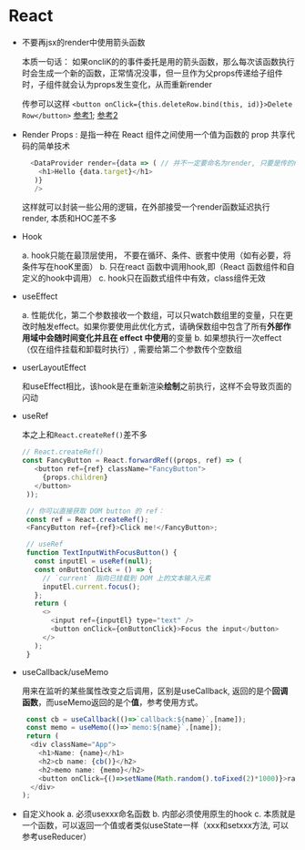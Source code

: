# React

- 不要再jsx的render中使用箭头函数
  
  本质一句话： 如果oncliK的的事件委托是用的箭头函数，那么每次该函数执行时会生成一个新的函数，正常情况没事，但一旦作为父props传递给子组件时，子组件就会认为props发生变化，从而重新render
  
  传参可以这样 `<button onClick={this.deleteRow.bind(this, id)}>Delete Row</button>`
  [参考1](https://segmentfault.com/a/1190000011007769);
  [参考2](https://www.jianshu.com/p/a3bec4a50b8d)

- Render Props : 是指一种在 React 组件之间使用一个值为函数的 prop 共享代码的简单技术

    ```js
      <DataProvider render={data => ( // 并不一定要命名为render, 只要是传的render函数，任何命名都可以
        <h1>Hello {data.target}</h1>
       )}
       />
    ```

    这样就可以封装一些公用的逻辑，在外部接受一个render函数延迟执行render, 本质和HOC差不多
- Hook

    a. hook只能在最顶层使用， 不要在循环、条件、嵌套中使用（如有必要，将条件写在hooK里面）
    b. 只在react 函数中调用hook,即（React 函数组件和自定义的hook中调用）
    c. hook只在函数式组件中有效，class组件无效
- useEffect

   a. 性能优化，第二个参数接收一个数组，可以只watch数组里的变量，只在更改时触发effect。如果你要使用此优化方式，请确保数组中包含了所有**外部作用域中会随时间变化并且在 effect 中使用**的变量
   b. 如果想执行一次effect（仅在组件挂载和卸载时执行）, 需要给第二个参数传个空数组

- userLayoutEffect

    和useEffect相比，该hook是在重新渲染**绘制**之前执行，这样不会导致页面的闪动

- useRef

    本之上和`React.createRef()`差不多

    ```js
    // React.createRef()
    const FancyButton = React.forwardRef((props, ref) => (
       <button ref={ref} className="FancyButton">
         {props.children}
       </button>
     ));

     // 你可以直接获取 DOM button 的 ref：
     const ref = React.createRef();
     <FancyButton ref={ref}>Click me!</FancyButton>;

     // useRef
     function TextInputWithFocusButton() {
       const inputEl = useRef(null);
       const onButtonClick = () => {
         // `current` 指向已挂载到 DOM 上的文本输入元素
         inputEl.current.focus();
       };
       return (
         <>
           <input ref={inputEl} type="text" />
           <button onClick={onButtonClick}>Focus the input</button>
         </>
       );
     }
    ```

- useCallback/useMemo

  用来在监听的某些属性改变之后调用，区别是useCallback, 返回的是个**回调函数**，而useMemo返回的是个**值**，参考使用方式。
  
  ```js
   const cb = useCallback(()=>`callback:${name}`,[name]);
   const memo = useMemo(()=>`memo:${name}`,[name]);
   return (
    <div className="App">
      <h1>Name: {name}</h1>
      <h2>cb name: {cb()}</h2>
      <h2>memo name: {memo}</h2>
      <button onClick={()=>setName(Math.random().toFixed(2)*1000)}>random name</button>
    </div>
  );
  ```

- 自定义hook
    a. 必须usexxx命名函数
    b. 内部必须使用原生的hook
    c. 本质就是一个函数，可以返回一个值或者类似useState一样（xxx和setxxx方法, 可以参考useReducer）